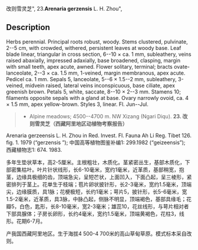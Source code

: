 改则雪灵芝",
23.**Arenaria gerzensis** L. H. Zhou",

## Description
Herbs perennial. Principal roots robust, woody. Stems clustered, pulvinate, 2--5 cm, with crowded, withered, persistent leaves at woody base. Leaf blade linear, triangular in cross section, 6--10 × ca. 1 mm, subleathery, veins raised abaxially, impressed adaxially, base broadened, clasping, margin with small teeth, apex acute, awned. Flower solitary, terminal; bracts ovate-lanceolate, 2--3 × ca. 1.5 mm, 1-veined, margin membranous, apex acute. Pedicel ca. 1 mm. Sepals 5, lanceolate, 5--6 × 1.5--2 mm, subleathery, 3-veined, midvein raised, lateral veins inconspicuous, base ciliate, apex greenish brown. Petals 5, white, saccate, 8--10 × 2--3 mm. Stamens 10; filaments opposite sepals with a gland at base. Ovary narrowly ovoid, ca. 4 × 1.5 mm, apex yellow-brown. Styles 3, linear. Fl. Jun--Jul.

> * Alpine meadows; 4500--4700 m. NW Xizang (Ngari Diqu).
**23. 改则雪灵芝（西藏阿里地区动植物考察报告）**

Arenaria gerzeensis L. H. Zhou in Red. Invest. Fl. Fauna Ah Li Reg. Tibet 126. fig. 1. 1979 (“gerzensis ”); 中国高等植物图鉴补编1: 299.1982 (“geizeensis”); 西藏植物志1: 674. 1983.

多年生垫状草本，高2-5厘米。主根粗壮，木质化。茎紧密丛生，基部木质化，下部密集枯叶。叶片针状线形，长6-10毫米，宽约1毫米，近革质，基部稍宽，抱茎，边缘具极细的齿，顶端急尖，呈短芒状，上面凹入，下面凸起，呈三棱形，紧密排列于茎上。花单生于枝端；苞片卵状披针形，长2-3毫米，宽约1.5毫米，顶端尖，边缘膜质，具1脉；花梗极短，长约1毫米；萼片5，披针形，长5-6毫米，宽1.5-2毫米，近革质，具3脉，中脉凸起，侧脉不明显，顶端褐色，基部具缘毛；花瓣5，白色，匙形，长8-10毫米，宽2-3毫米；雄蕊10，花丝线形，与萼片相对者下部具腺体；子房长卵形，长约4毫米，宽约1.5毫米，顶端黄褐色，花柱3，线形。花期6-7月。

产我国西藏阿里地区。生于海拔4 500-4 700米的高山草甸草原。模式标本采自改则。
